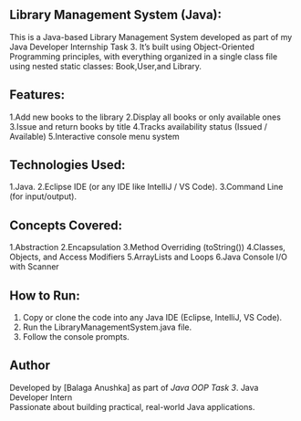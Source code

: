 Library Management System (Java):
---------------------------------
This is a Java-based Library Management System developed as part of my Java Developer Internship Task 3.
It’s built using Object-Oriented Programming principles, with everything organized in a single class file using nested static classes: Book,User,and Library.

Features:
---------
1.Add new books to the library
2.Display all books or only available ones
3.Issue and return books by title
4.Tracks availability status (Issued / Available)
5.Interactive console menu system
  
Technologies Used:
------------------
1.Java.
2.Eclipse IDE (or any IDE like IntelliJ / VS Code).
3.Command Line (for input/output).

Concepts Covered:
-----------------
1.Abstraction
2.Encapsulation
3.Method Overriding (toString())
4.Classes, Objects, and Access Modifiers
5.ArrayLists and Loops
6.Java Console I/O with Scanner

How to Run:
-----------
1. Copy or clone the code into any Java IDE (Eclipse, IntelliJ, VS Code).
2. Run the LibraryManagementSystem.java file.
3. Follow the console prompts.

Author
-------
Developed by [Balaga Anushka] as part of *Java OOP Task 3*.
Java Developer Intern  
Passionate about building practical, real-world Java applications.
